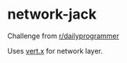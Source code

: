# network-jack

Challenge from [r/dailyprogrammer](https://www.reddit.com/r/dailyprogrammer/comments/4kz0e0/20160525_challenge_268_intermediate_network_and/)

Uses [vert.x](http://vertx.io) for network layer.
